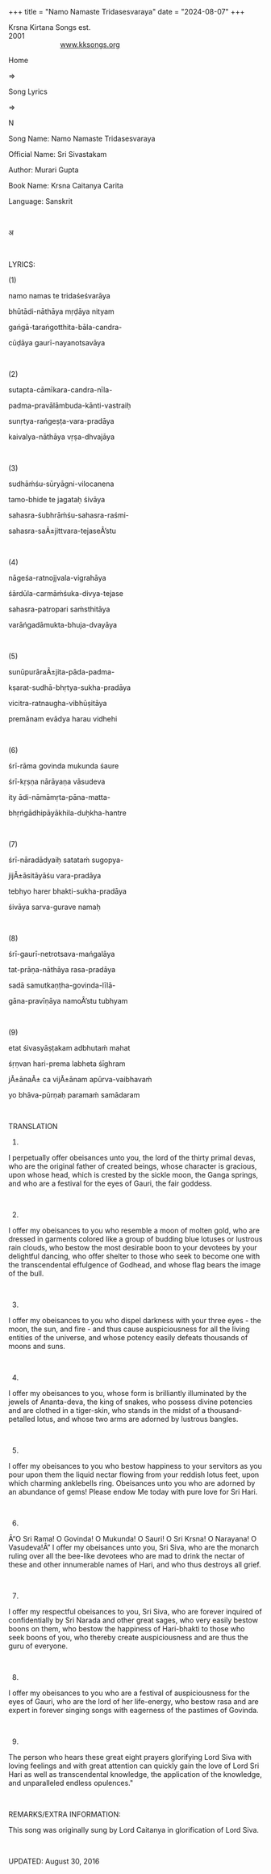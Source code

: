 +++ 
title = "Namo Namaste Tridasesvaraya"
date = "2024-08-07"
+++

Krsna Kirtana Songs
est.
2001                                                                                                                                    
            
www.kksongs.org








Home
 
⇒
 
Song Lyrics
 
⇒
 
N


Song Name: Namo Namaste
Tridasesvaraya


Official Name: Sri Sivastakam


Author: 
Murari Gupta


Book Name: 
Krsna Caitanya Carita


Language: 
Sanskrit


 








अ








 


LYRICS:


(1)


namo namas te tridaśeśvarāya


bhūtādi-nāthāya
mṛḍāya nityam 


gańgā-tarańgotthita-bāla-candra-


cūḍāya gaurī-nayanotsavāya


 


(2) 


sutapta-cāmīkara-candra-nīla-


padma-pravālāmbuda-kānti-vastraiḥ



sunṛtya-rańgeṣṭa-vara-pradāya


kaivalya-nāthāya
vṛṣa-dhvajāya


 


(3) 


sudhāḿśu-sūryāgni-vilocanena


tamo-bhide te jagataḥ
śivāya 


sahasra-śubhrāḿśu-sahasra-raśmi-


sahasra-saÃ±jittvara-tejaseÂ’stu


 


(4) 


nāgeśa-ratnojjvala-vigrahāya


śārdūla-carmāḿśuka-divya-tejase



sahasra-patropari saḿsthitāya


varāńgadāmukta-bhuja-dvayāya


 


(5) 


sunūpurāraÃ±jita-pāda-padma-


kṣarat-sudhā-bhṛtya-sukha-pradāya



vicitra-ratnaugha-vibhūṣitāya


premānam evādya harau vidhehi


 


(6) 


śrī-rāma govinda mukunda
śaure


śrī-kṛṣṇa
nārāyaṇa vāsudeva 


ity
ādi-nāmāmṛta-pāna-matta-


bhṛńgādhipāyākhila-duḥkha-hantre


 


(7) 


śrī-nāradādyaiḥ
satataḿ sugopya-


jijÃ±āsitāyāśu
vara-pradāya 


tebhyo harer bhakti-sukha-pradāya


śivāya sarva-gurave namaḥ


 


(8) 


śrī-gaurī-netrotsava-mańgalāya


tat-prāṇa-nāthāya
rasa-pradāya 


sadā
samutkaṇṭha-govinda-līlā-


gāna-pravīṇāya
namoÂ’stu tubhyam


 


(9)


etat śivasyāṣṭakam
adbhutaḿ mahat


śṛṇvan hari-prema labheta
śīghram


jÃ±ānaÃ± ca vijÃ±ānam
apūrva-vaibhavaḿ


yo bhāva-pūrṇaḥ
paramaḿ samādaram


 


TRANSLATION


1)
I perpetually offer obeisances unto you, the lord of the thirty primal devas,
who are the original father of created beings, whose character is gracious,
upon whose head, which is crested by the sickle moon, the Ganga springs, and
who are a festival for the eyes of Gauri, the fair goddess.


 


2)
I offer my obeisances to you who resemble a moon of molten gold, who are
dressed in garments colored like a group of budding blue lotuses or lustrous
rain clouds, who bestow the most desirable boon to your devotees by your
delightful dancing, who offer shelter to those who seek to become one with the
transcendental effulgence of Godhead, and whose flag bears the image of the
bull.


 


3)
I offer my obeisances to you who dispel darkness with your three eyes - the
moon, the sun, and fire - and thus cause auspiciousness for all the living
entities of the universe, and whose potency easily defeats thousands of moons
and suns.


 


4)
I offer my obeisances to you, whose form is brilliantly illuminated by the
jewels of Ananta-deva, the king of snakes, who possess divine potencies and are
clothed in a tiger-skin, who stands in the midst of a thousand-petalled lotus,
and whose two arms are adorned by lustrous bangles.


 


5)
I offer my obeisances to you who bestow happiness to your servitors as you pour
upon them the liquid nectar flowing from your reddish lotus feet, upon which
charming anklebells ring. Obeisances unto you who are adorned by an abundance
of gems! Please endow Me today with pure love for Sri Hari.


 


6)
Â“O Sri Rama! O Govinda! O Mukunda! O Sauri! O Sri Krsna! O Narayana! O
Vasudeva!Â” I offer my obeisances unto you, Sri Siva, who are the monarch ruling
over all the bee-like devotees who are mad to drink the nectar of these and
other innumerable names of Hari, and who thus destroys all grief.


 


7)
I offer my respectful obeisances to you, Sri Siva, who are forever inquired of
confidentially by Sri Narada and other great sages, who very easily bestow
boons on them, who bestow the happiness of Hari-bhakti to those who seek boons
of you, who thereby create auspiciousness and are thus the guru of everyone.


 


8)
I offer my obeisances to you who are a festival of auspiciousness for the eyes
of Gauri, who are the lord of her life-energy, who bestow rasa and are expert
in forever singing songs with eagerness of the pastimes of Govinda.


 


9)
The person who hears these great eight prayers glorifying Lord Siva with loving
feelings and with great attention can quickly gain the love of Lord Sri Hari as
well as transcendental knowledge, the application of the knowledge, and unparalleled
endless opulences."


 


REMARKS/EXTRA
INFORMATION:


This
song was originally sung by Lord Caitanya in glorification of Lord Siva.


 


UPDATED:
 August 30, 2016